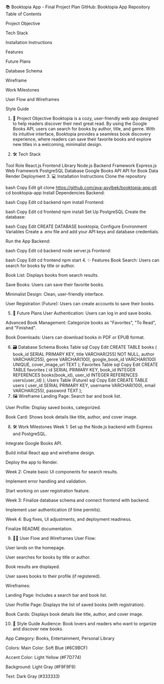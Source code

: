 📚 Booktopia App - Final Project Plan
GitHub: Booktopia App Repository
Table of Contents

Project Objective

Tech Stack

Installation Instructions

Features

Future Plans

Database Schema

Wireframe

Work Milestones

User Flow and Wireframes

Style Guide

1. 📑 Project Objective
Booktopia is a cozy, user-friendly web app designed to help readers discover their next great read. By using the Google Books API, users can search for books by author, title, and genre. With its intuitive interface, Booktopia provides a seamless book discovery experience, where readers can save their favorite books and explore new titles in a welcoming, minimalist design.

2. 🛠️ Tech Stack

Tool	Role
React.js	Frontend Library
Node.js	Backend Framework
Express.js	Web Framework
PostgreSQL	Database
Google Books API	API for Book Data
Render	Deployment
3. 💻 Installation Instructions
Clone the repository

bash
Copy
Edit
git clone https://github.com/aya-asylbek/booktopia-app.git
cd booktopia-app
Install Dependencies
Backend:

bash
Copy
Edit
cd backend
npm install
Frontend:

bash
Copy
Edit
cd frontend
npm install
Set Up PostgreSQL
Create the database:

bash
Copy
Edit
CREATE DATABASE booktopia;
Configure Environment Variables
Create a .env file and add your API keys and database credentials.

Run the App
Backend:

bash
Copy
Edit
cd backend
node server.js
Frontend:

bash
Copy
Edit
cd frontend
npm start
4. ✨ Features
Book Search: Users can search for books by title or author.

Book List: Displays books from search results.

Save Books: Users can save their favorite books.

Minimalist Design: Clean, user-friendly interface.

User Registration (Future): Users can create accounts to save their books.

5. 🚀 Future Plans
User Authentication: Users can log in and save books.

Advanced Book Management: Categorize books as "Favorites", "To Read", and "Finished".

Book Downloads: Users can download books in PDF or EPUB format.

6. 🗃️ Database Schema
Books Table
sql
Copy
Edit
CREATE TABLE books (
  book_id SERIAL PRIMARY KEY,
  title VARCHAR(255) NOT NULL,
  author VARCHAR(255),
  genre VARCHAR(100),
  google_book_id VARCHAR(100) UNIQUE,
  cover_image_url TEXT
);
Favorites Table
sql
Copy
Edit
CREATE TABLE favorites (
  id SERIAL PRIMARY KEY,
  book_id INTEGER REFERENCES books(book_id),
  user_id INTEGER REFERENCES users(user_id)
);
Users Table (Future)
sql
Copy
Edit
CREATE TABLE users (
  user_id SERIAL PRIMARY KEY,
  username VARCHAR(100),
  email VARCHAR(255),
  password TEXT
);
7. 🖼️ Wireframe
Landing Page: Search bar and book list.

User Profile: Display saved books, categorized.

Book Card: Shows book details like title, author, and cover image.

8. 🛠️ Work Milestones
Week 1:
Set up the Node.js backend with Express and PostgreSQL.

Integrate Google Books API.

Build initial React app and wireframe design.

Deploy the app to Render.

Week 2:
Create basic UI components for search results.

Implement error handling and validation.

Start working on user registration feature.

Week 3:
Finalize database schema and connect frontend with backend.

Implement user authentication (if time permits).

Week 4:
Bug fixes, UI adjustments, and deployment readiness.

Finalize README documentation.

9. 🚶‍♂️ User Flow and Wireframes
User Flow:

User lands on the homepage.

User searches for books by title or author.

Book results are displayed.

User saves books to their profile (if registered).

Wireframes:

Landing Page: Includes a search bar and book list.

User Profile Page: Displays the list of saved books (with registration).

Book Cards: Displays book details like title, author, and cover image.

10. 🎨 Style Guide
Audience:
Book lovers and readers who want to organize and discover new books.

App Category:
Books, Entertainment, Personal Library

Colors:
Main Color: Soft Blue (#6C9BCF)

Accent Color: Light Yellow (#F7D774)

Background: Light Gray (#F9F9F9)

Text: Dark Gray (#333333)